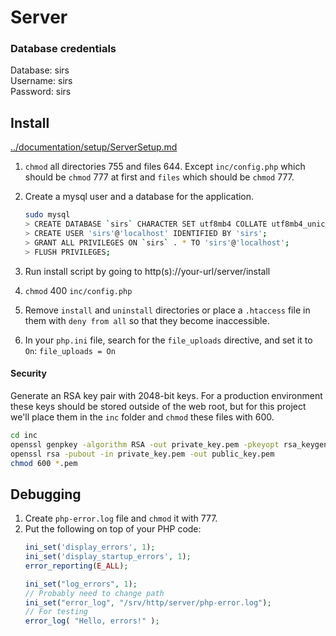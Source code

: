 # Server

### Database credentials

Database: sirs  
Username: sirs  
Password: sirs

## Install

[../documentation/setup/ServerSetup.md](../documentation/setup/ServerSetup.md)

1. `chmod` all directories 755 and files 644. Except `inc/config.php` which should be `chmod` 777 at first and `files` which should be `chmod` 777.

2. Create a mysql user and a database for the application.

   ```sh
   sudo mysql
   > CREATE DATABASE `sirs` CHARACTER SET utf8mb4 COLLATE utf8mb4_unicode_ci;
   > CREATE USER 'sirs'@'localhost' IDENTIFIED BY 'sirs';
   > GRANT ALL PRIVILEGES ON `sirs` . * TO 'sirs'@'localhost';
   > FLUSH PRIVILEGES;
   ```

3. Run install script by going to http(s)://your-url/server/install

4. `chmod` 400 `inc/config.php`

5. Remove `install` and `uninstall` directories or place a `.htaccess` file in them with `deny from all` so that they become inaccessible.

6. In your `php.ini` file, search for the `file_uploads` directive, and set it to `On`:
    `file_uploads = On`

#### Security

Generate an RSA key pair with 2048-bit keys. For a production environment these keys should be stored outside of the web root, but for this project we'll place them in the `inc` folder and `chmod` these files with 600.

```sh
cd inc
openssl genpkey -algorithm RSA -out private_key.pem -pkeyopt rsa_keygen_bits:2048
openssl rsa -pubout -in private_key.pem -out public_key.pem
chmod 600 *.pem
```

## Debugging

1. Create `php-error.log` file and `chmod` it with 777.
2. Put the following on top of your PHP code:
    ```php
    ini_set('display_errors', 1);
    ini_set('display_startup_errors', 1);
    error_reporting(E_ALL);

    ini_set("log_errors", 1);
    // Probably need to change path
    ini_set("error_log", "/srv/http/server/php-error.log");
    // For testing
    error_log( "Hello, errors!" );
    ```
